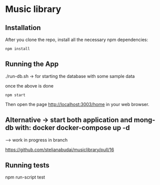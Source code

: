 #  Music library

## Installation

After you clone the repo, install all the necessary npm dependencies:

```
npm install
```

## Running the App

./run-db.sh -> for starting the database with some sample data

once the above is done

```
npm start
```

Then open the page [http://localhost:3003/home](http://localhost:3003/home) in your web browser.


## Alternative -> start both application and mong-db with: docker docker-compose up -d 

--> work in progress in branch

https://github.com/stelianabudai/musiclibrary/pull/16 


## Running tests

npm run-script test

